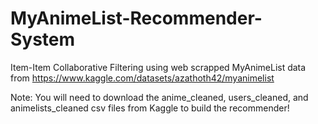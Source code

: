 # MyAnimeList-Recommender-System

Item-Item Collaborative Filtering using web scrapped MyAnimeList data from https://www.kaggle.com/datasets/azathoth42/myanimelist

Note: You will need to download the anime_cleaned, users_cleaned, and animelists_cleaned csv files from Kaggle to build the recommender!  
